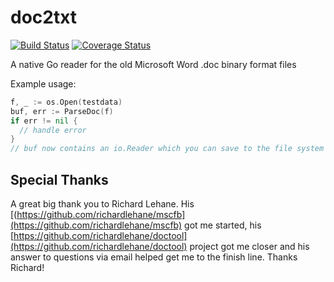 # doc2txt
[![Build Status](https://travis-ci.org/EndFirstCorp/doc2txt.svg?branch=master)](https://travis-ci.org/EndFirstCorp/doc2txt) [![Coverage Status](https://coveralls.io/repos/github/EndFirstCorp/doc2txt/badge.svg?branch=master)](https://coveralls.io/github/EndFirstCorp/doc2txt?branch=master)

A native Go reader for the old Microsoft Word .doc binary format files

Example usage:

```go
f, _ := os.Open(testdata)
buf, err := ParseDoc(f)
if err != nil {
  // handle error
}
// buf now contains an io.Reader which you can save to the file system or further transform
```

## Special Thanks
A great big thank you to Richard Lehane. His [(https://github.com/richardlehane/mscfb](https://github.com/richardlehane/mscfb) got me started, his [https://github.com/richardlehane/doctool](https://github.com/richardlehane/doctool) project got me closer and his answer to questions via email helped get me to the finish line. Thanks Richard!